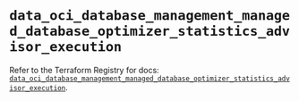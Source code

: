 # `data_oci_database_management_managed_database_optimizer_statistics_advisor_execution`

Refer to the Terraform Registry for docs: [`data_oci_database_management_managed_database_optimizer_statistics_advisor_execution`](https://registry.terraform.io/providers/oracle/oci/7.19.0/docs/data-sources/database_management_managed_database_optimizer_statistics_advisor_execution).
